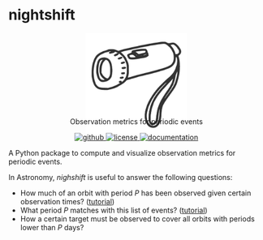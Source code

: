 # nightshift

<p align="center" style="margin-bottom:-50px">
    <img src="docs/_static/logo@3x.png" width="200">
</p>

<p align="center">
  Observation metrics for periodic events
  <br>
  <p align="center">
    <a href="https://github.com/lgrcia/nightshift">
      <img src="https://img.shields.io/badge/github-lgrcia/nighshift-blue.svg?style=flat" alt="github"/>
    </a>
    <a href="">
      <img src="https://img.shields.io/badge/license-MIT-lightgray.svg?style=flat" alt="license"/>
    </a>
    <a href="https://nightshift.readthedocs.io">
      <img src="https://img.shields.io/badge/documentation-black.svg?style=flat" alt="documentation"/>
    </a>
  </p>
</p>

A Python package to compute and visualize observation metrics for periodic events.

In Astronomy, *nighshift* is useful to answer the following questions:
- How much of an orbit with period $P$ has been observed given certain observation times? ([tutorial](docs/ipynb/coverage))
- What period $P$ matches with this list of events? ([tutorial](docs/ipynb/periodmatch))
- How a certain target must be observed to cover all orbits with periods lower than $P$ days? 